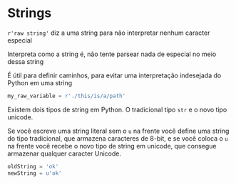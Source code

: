 # Strings

`r'raw string'` diz a uma string para não interpretar nenhum caracter especial

Interpreta como a string é, não tente parsear nada de especial no meio dessa string

É útil para definir caminhos, para evitar uma interpretação indesejada do Python em uma string 

```python
my_raw_variable = r'./this/is/a/path'
```

Existem dois tipos de string em Python. O tradicional tipo `str` e o novo tipo unicode.

Se você escreve uma string literal sem o `u` na frente você define uma string do tipo tradicional, que armazena caracteres de 8-bit, e se você coloca o `u` na frente você recebe o novo tipo de string em unicode, que consegue armazenar qualquer caracter Unicode.

```python
oldString = 'ok'
newString = u'ok'
```
